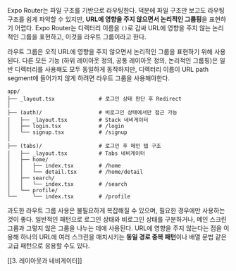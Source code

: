 Expo Router는 파일 구조를 기반으로 라우팅한다. 덕분에 파일 구조만 보고도 라우팅 구조를 쉽게 파악할 수 있지만, **URL에 영향을 주지 않으면서 논리적인 그룹핑**을 표현하기 어렵다. Expo Router는 디렉터리 이름을 `()`로 감싸 URL에 영향을 주지 않는 논리적인 그룹을 표현하고, 이것을 라우트 그룹이라고 한다.

라우트 그룹은 오직 URL에 영향을 주지 않으면서 논리적인 그룹을 표현하기 위해 사용된다. 다른 모든 기능 (하위 레이아웃 정의, 공통 레이아웃 정의, 논리적인 그룹핑)은 일반 디렉터리를 사용해도 모두 동일하게 동작하지만, 디렉터리 이름이 URL path segment에 들어가지 않게 하려면 라우트 그룹을 사용해야한다.

```text
app/
├── _layout.tsx              # 로그인 상태 판단 후 Redirect
│
├── (auth)/                  # 비로그인 상태에서만 접근 가능
│   ├── _layout.tsx          # Stack 네비게이터
│   ├── login.tsx            # /login
│   └── signup.tsx           # /signup
│
├── (tabs)/                  # 로그인 후 메인 탭 구조
│   ├── _layout.tsx          # Tabs 네비게이터
│   ├── home/
│   │   ├── index.tsx        # /home
│   │   └── detail.tsx       # /home/detail
│   ├── search/
│   │   └── index.tsx        # /search
│   └── profile/
└──     └── index.tsx        # /profile
```

과도한 라우트 그룹 사용은 불필요하게 복잡해질 수 있으며, 필요한 경우에만 사용하는 것이 좋다. 일반적인 패턴으로 로그인 상태와 비로그인 상태를 구분하거나, 메인 스크린 그룹과 그렇지 않은 그룹을 나누는 데에 사용된다. URL에 영향을 주지 않는다는 점을 이용해 하나의 URL에 여러 스크린을 매치시키는 **동일 경로 중복 패턴**이나 배열 문법 같은 고급 패턴으로 응용할 수도 있다.


[[3. 레이아웃과 네비게이터]]